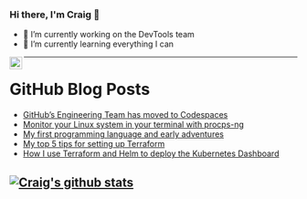 ### Hi there, I'm Craig 👋

<!--
**CraigTeelFugro/CraigTeelFugro** is a ✨ _special_ ✨ repository because its `README.md` (this file) appears on your GitHub profile.

Here are some ideas to get you started:
-->

- 🔭 I’m currently working on the DevTools team
- 🌱 I’m currently learning everything I can

[<img align="left" alt="Craig Teel | LinkedIn" width="22px" src="https://cdn.jsdelivr.net/npm/simple-icons@v3/icons/linkedin.svg" />][linkedin]

---

# GitHub Blog Posts

<!-- BLOG-POST-LIST:START -->
- [GitHub’s Engineering Team has moved to Codespaces](https://github.blog/2021-08-11-githubs-engineering-team-moved-codespaces/)
- [Monitor your Linux system in your terminal with procps-ng](https://opensource.com/article/21/8/linux-procps-ng)
- [My first programming language and early adventures](https://opensource.com/article/21/8/my-first-programming-language)
- [My top 5 tips for setting up Terraform](https://opensource.com/article/21/8/terraform-tips)
- [How I use Terraform and Helm to deploy the Kubernetes Dashboard](https://opensource.com/article/21/8/terraform-deploy-helm)
<!-- BLOG-POST-LIST:END -->

## [![Craig's github stats](https://github-readme-stats.vercel.app/api?username=craigteelfugro)](https://github.com/anuraghazra/github-readme-stats)


[linkedin]: https://linkedin.com/in/craig-teel-b8786771
